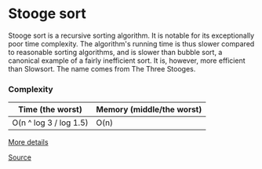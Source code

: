 # Stooge sort

Stooge sort is a recursive sorting algorithm. It is notable for its exceptionally poor time complexity. The algorithm's running time is thus slower compared to reasonable sorting algorithms, and is slower than bubble sort, a canonical example of a fairly inefficient sort. It is, however, more efficient than Slowsort. The name comes from The Three Stooges.

### Complexity

| Time (the worst)       | Memory (middle/the worst) |
| ---------------------- | ------------------------- |
| O(n ^ log 3 / log 1.5) | O(n)                      |

[More details](https://en.wikipedia.org/wiki/Stooge_sort)

[Source](stooge-sort.ts#L4)
